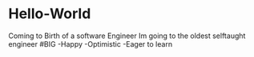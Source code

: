 # Hello-World
Coming to Birth of a software Engineer
Im going to the oldest selftaught engineer
#BIG
-Happy
-Optimistic
-Eager to learn
